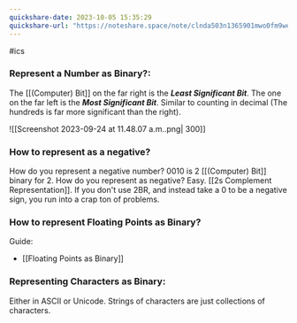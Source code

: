 ```yaml
---
quickshare-date: 2023-10-05 15:35:29
quickshare-url: "https://noteshare.space/note/clnda503n1365901mwo0fm9we3#4/CaCkVQOQkrcVF/5+WtQ0yJ3Ja2NFcUxPKqOJuxJZ4"
---
```

#ics 
### Represent a Number as Binary?:
The [[(Computer) Bit]] on the far right is the ***Least Significant Bit***. The one on the far left is the ***Most Significant Bit***. Similar to counting in decimal (The hundreds is far more significant than the right).

![[Screenshot 2023-09-24 at 11.48.07 a.m..png| 300]]


### How to represent as a negative?
How do you represent a negative number? 0010 is 2 [[(Computer) Bit]] binary for 2. How do you represent as negative? Easy. [[2s Complement Representation]]. If you don't use 2BR, and instead take a 0 to be a negative sign, you run into a crap ton of problems. 

### How to represent Floating Points as Binary?
Guide:
- [[Floating Points as Binary]]

### Representing Characters as Binary:
Either in ASCII or Unicode. Strings of characters are just collections of characters. 

